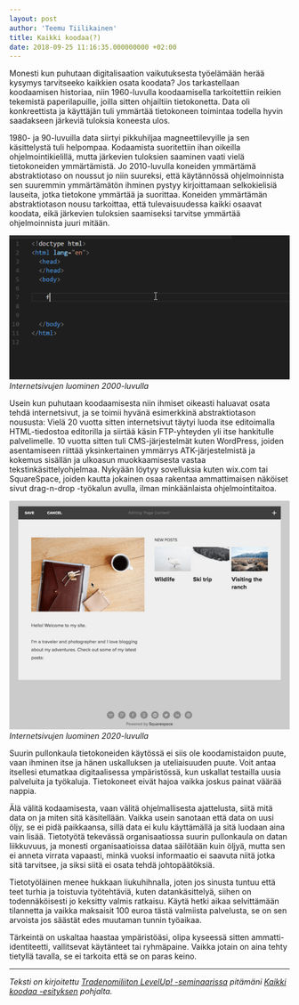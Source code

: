 ```yaml
---
layout: post
author: 'Teemu Tiilikainen'
title: Kaikki koodaa(?)
date: 2018-09-25 11:16:35.000000000 +02:00
---
```


Monesti kun puhutaan digitalisaation vaikutuksesta työelämään herää kysymys tarvitseeko kaikkien osata koodata? Jos tarkastellaan koodaamisen historiaa, niin 1960-luvulla koodaamisella tarkoitettiin reikien tekemistä paperilapuille, joilla sitten ohjailtiin tietokonetta. Data oli konkreettista ja käyttäjän tuli ymmärtää tietokoneen toimintaa todella hyvin saadakseen järkeviä tuloksia koneesta ulos.

1980- ja 90-luvuilla data siirtyi pikkuhiljaa magneettilevyille ja sen käsittelystä tuli helpompaa. Kodaamista suoritettiin ihan oikeilla ohjelmointikielillä, mutta järkevien tuloksien saaminen vaati vielä tietokoneiden ymmärtämistä. Jo 2010-luvulla koneiden ymmärtämä abstraktiotaso on noussut jo niin suureksi, että käytännössä ohjelmoinnista sen suuremmin ymmärtämätön ihminen pystyy kirjoittamaan selkokielisiä lauseita, jotka tietokone ymmärtää ja suorittaa. Koneiden ymmärtämän abstraktiotason nousu tarkoittaa, että tulevaisuudessa kaikki osaavat koodata, eikä järkevien tuloksien saamiseksi tarvitse ymmärtää ohjelmoinnista juuri mitään.

![Internetsivujen luominen 2000-luvulla](/img/html-gif.gif)  
*Internetsivujen luominen 2000-luvulla*

Usein kun puhutaan koodaamisesta niin ihmiset oikeasti haluavat osata tehdä internetsivut, ja se toimii hyvänä esimerkkinä abstraktiotason noususta: Vielä 20 vuotta sitten internetsivut täytyi luoda itse editoimalla HTML-tiedostoa editorilla ja siirtää käsin FTP-yhteyden yli itse hankitulle palvelimelle. 10 vuotta sitten tuli CMS-järjestelmät kuten WordPress, joiden asentamiseen riittää yksinkertainen ymmärrys ATK-järjestelmistä ja kokemus sisällän ja ulkoasun muokkaamisesta vastaa tekstinkäsittelyohjelmaa. Nykyään löytyy sovelluksia kuten wix.com tai SquareSpace, joiden kautta jokainen osaa rakentaa ammattimaisen näköiset sivut drag-n-drop -työkalun avulla, ilman minkäänlaista ohjelmointitaitoa.

![Internetsivujen luominen 2020-luvulla](/img/squarespace-gif.gif)  
*Internetsivujen luominen 2020-luvulla*

Suurin pullonkaula tietokoneiden käytössä ei siis ole koodamistaidon puute, vaan ihminen itse ja hänen uskalluksen ja uteliaisuuden puute. Voit antaa itsellesi etumatkaa digitaalisessa ympäristössä, kun uskallat testailla uusia palveluita ja työkaluja. Tietokoneet eivät hajoa vaikka joskus painat väärää nappia.

Älä välitä kodaamisesta, vaan välitä ohjelmallisesta ajattelusta, siitä mitä data on ja miten sitä käsitellään. Vaikka usein sanotaan että data on uusi öljy, se ei pidä paikkaansa, sillä data ei kulu käyttämällä ja sitä luodaan aina vain lisää. Tietotyötä tekevässä organisaatiossa suurin pullonkaula on datan liikkuvuus, ja monesti organisaatioissa dataa säilötään kuin öljyä, mutta sen ei anneta virrata vapaasti, minkä vuoksi informaatio ei saavuta niitä jotka sitä tarvitsee, ja siksi siitä ei osata tehdä johtopäätöksiä.

Tietotyöläinen menee hukkaan liukuhihnalla, joten jos sinusta tuntuu että teet turhia ja toistuvia työtehtäviä, kuten datankäsittelyä, siihen on todennäköisesti jo keksitty valmis ratkaisu. Käytä hetki aikaa selvittämään tilannetta ja vaikka maksaisit 100 euroa tästä valmiista palvelusta, se on sen arvoista jos säästät edes muutaman tunnin työaikaa. 

Tärkeintä on uskaltaa haastaa ympäristöäsi, olipa kyseessä sitten ammatti-identiteetti, vallitsevat käytänteet tai ryhmäpaine. Vaikka jotain on aina tehty tietyllä tavalla, se ei tarkoita että se on paras keino.

---

*Teksti on kirjoitettu [Tradenomiliiton LevelUp! -seminaarissa](https://tapahtumakalenteri.tral.fi/tapahtumat/tradenomi-level-up-seminaari/) pitämäni [Kaikki koodaa -esityksen](https://slides.com/varmais/kaikki-koodaa) pohjalta.*
